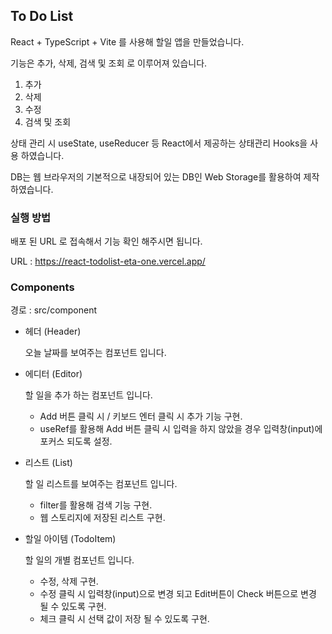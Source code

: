 ## To Do List
React + TypeScript + Vite 를 사용해 할일 앱을 만들었습니다.

기능은 추가, 삭제, 검색 및 조회 로 이루어져 있습니다.
1. 추가
2. 삭제
3. 수정
4. 검색 및 조회

상태 관리 시 useState, useReducer 등 React에서 제공하는 상태관리 Hooks을 사용 하였습니다.

DB는 웹 브라우저의 기본적으로 내장되어 있는 DB인 Web Storage를 활용하여 제작 하였습니다.

### 실행 방법
배포 된 URL 로 접속해서 기능 확인 해주시면 됩니다.

URL : https://react-todolist-eta-one.vercel.app/

### Components
경로 : src/component

- 헤더 (Header)

  오늘 날짜를 보여주는 컴포넌트 입니다.

- 에디터 (Editor)

  할 일을 추가 하는 컴포넌트 입니다.
  
  - Add 버튼 클릭 시 / 키보드 엔터 클릭 시 추가 기능 구현.
  - useRef를 활용해 Add 버튼 클릭 시 입력을 하지 않았을 경우 입력창(input)에 포커스 되도록 설정.

- 리스트 (List)
  
  할 일 리스트를 보여주는 컴포넌트 입니다.
  
  - filter를 활용해 검색 기능 구현.
  - 웹 스토리지에 저장된 리스트 구현.

- 할일 아이템 (TodoItem)

  할 일의 개별 컴포넌트 입니다.
  
  - 수정, 삭제 구현.
  - 수정 클릭 시 입력창(input)으로 변경 되고 Edit버튼이 Check 버튼으로 변경 될 수 있도록 구현.
  - 체크 클릭 시 선택 값이 저장 될 수 있도록 구현.

